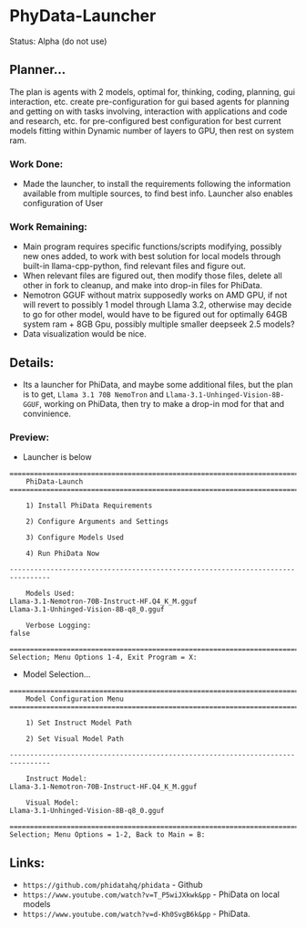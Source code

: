 # PhyData-Launcher
Status: Alpha (do not use)

## Planner...
The plan is agents with 2 models, optimal for, thinking, coding, planning, gui interaction, etc. create pre-configuration for gui based agents for planning and getting on with tasks involving, interaction with applications and code and research, etc. for pre-configured best configuration for best current models fitting within Dynamic number of layers to GPU, then rest on system ram.
### Work Done:
- Made the launcher, to install the requirements following the information available from multiple sources, to find best info. Launcher also enables configuration of User
### Work Remaining:
- Main program requires specific functions/scripts modifying, possibly new ones added, to work with best solution for local models through built-in llama-cpp-python, find relevant files and figure out.
- When relevant files are figured out, then modify those files, delete all other in fork to cleanup, and make into drop-in files for PhiData. 
- Nemotron GGUF without matrix supposedly works on AMD GPU, if not will revert to possibly 1 model through Llama 3.2, otherwise may decide to go for other model, would have to be figured out for optimally 64GB system ram + 8GB Gpu, possibly multiple smaller deepseek 2.5 models?
- Data visualization would be nice.

## Details:
- Its a launcher for PhiData, and maybe some additional files, but the plan is to get, `Llama 3.1 70B NemoTron` and `Llama-3.1-Unhinged-Vision-8B-GGUF`, working on PhiData, then try to make a drop-in mod for that and convinience.

### Preview:
- Launcher is below
```
================================================================================
    PhiData-Launch
================================================================================

    1) Install PhiData Requirements

    2) Configure Arguments and Settings

    3) Configure Models Used

    4) Run PhiData Now

--------------------------------------------------------------------------------

    Models Used:
Llama-3.1-Nemotron-70B-Instruct-HF.Q4_K_M.gguf
Llama-3.1-Unhinged-Vision-8B-q8_0.gguf

    Verbose Logging:
false

================================================================================
Selection; Menu Options 1-4, Exit Program = X: 

```
- Model Selection...
```
================================================================================
    Model Configuration Menu
================================================================================

    1) Set Instruct Model Path

    2) Set Visual Model Path

--------------------------------------------------------------------------------

    Instruct Model:
Llama-3.1-Nemotron-70B-Instruct-HF.Q4_K_M.gguf

    Visual Model:
Llama-3.1-Unhinged-Vision-8B-q8_0.gguf

================================================================================
Selection; Menu Options = 1-2, Back to Main = B: 

```

## Links:
- `https://github.com/phidatahq/phidata` - Github
- `https://www.youtube.com/watch?v=T_P5wiJXkwk&pp` - PhiData on local models
- `https://www.youtube.com/watch?v=d-Kh0SvgB6k&pp` - PhiData.
